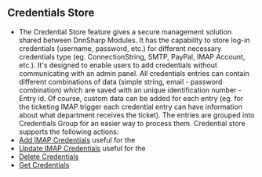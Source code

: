## Credentials Store

* The Credential Store feature gives a secure management solution shared between DnnSharp Modules. It has the capability to store log-in credentials \(username, password, etc.\) for different necessary credentials type \(eg. ConnectionString, SMTP, PayPal, IMAP Account, etc.\). It's designed to enable users to add credentials without communicating with an admin panel.  All credentials entries can contain different combinations of data \(simple string, email - password combination\) which are saved with an unique identification number - Entry id. Of course, custom data can be added for each entry \(eg. for the ticketing IMAP trigger each credential entry can have information about what department receives the ticket\).  The entries are grouped into Credentials Group for an easier way to process them.   Credential store supports the following actions: 
* [Add IMAP Credentials](/credential-store/add-imap-credential.md) useful for the 
* [Update IMAP Credentials](/credential-store/update-imap-credential.md) useful for the 
* [Delete Credentials](/credential-store/delete-credential.md)
* [Get Credentials](/credential-store/get-credential.md) 



